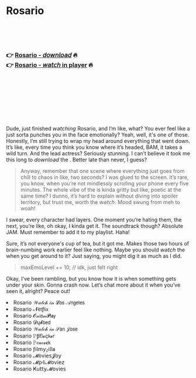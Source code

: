 <h1>Rosario</h1>

<br><br><br>

<h3>👉 <a href="https://Kens-plorcetisa1970.github.io/twmuuhiesf/">Rosario - 𝘥𝘰𝘸𝘯𝘭𝘰𝘢𝘥</a> 🔥<br>
👉 <a href="https://Kens-plorcetisa1970.github.io/twmuuhiesf/">Rosario - 𝘸𝘢𝘵𝘤𝘩 in player</a> 🔥
</h3>



<br><br><br><br><br><br><br>


Dude, just finished 𝘸𝘢𝘵𝘤𝘩𝘪𝘯𝘨 Rosario, and I’m like, what? You ever feel like a   just sorta punches you in the face emotionally? Yeah, well, it's one of those. Honestly, I’m still trying to wrap my head around everything that went down. It’s like, every time you think you know where it’s headed, BAM, it takes a wild turn. And the lead actress? Seriously stunning. I can’t believe it took me this long to 𝘥𝘰𝘸𝘯𝘭𝘰𝘢𝘥 the  . Better late than never, I guess?

> Anyway, remember that one scene where everything just goes from chill to chaos in like, two seconds? I was glued to the screen. It’s rare, you know, when you’re not mindlessly scrolling your phone every five minutes. The whole vibe of the   is kinda gritty but like, poetic at the same time? I dunno, it’s hard to explain without diving into spoiler territory, but trust me, worth the 𝘸𝘢𝘵𝘤𝘩. Mood swung from meh to woah!

I swear, every character had layers. One moment you’re hating them, the next, you’re like, oh okay, I kinda get it. The soundtrack though? Absolute JAM. Must remember to add it to my playlist. Haha!

Sure, it’s not everyone's cup of tea, but it got me. Makes those two hours of brain-numbing work earlier feel like nothing. Maybe you should 𝘸𝘢𝘵𝘤𝘩 the   when you get around to it? Just saying, you might dig it as much as I did.

> maxEmoLevel += 10;  // idk, just felt right

Okay, I’ve been rambling, but you know how it is when something gets under your skin. Gonna crash now. Let’s chat more about it when you’ve seen it, alright? Peace out!

<li>Rosario 𝒲𝒶𝓉𝒸𝒽 𝒾𝓃 𝓛𝗈𝗌 𝒜𝗇𝗀𝖾𝗅𝖾𝗌</li>
<li>Rosario 𝓝𝖾𝗍ƒ𝗅𝗂𝗑</li>
<li>Rosario 𝓞𝓃𝗂𝗈𝓃𝓟𝗅𝖆𝗒</li>
<li>Rosario 𝓓ų𝓫𝖻𝖾𝖽</li>
<li>Rosario 𝒲𝒶𝓉𝒸𝒽 𝒾𝓃 𝒮𝖺𝗇 𝒥𝗈𝗌𝖾</li>
<li>Rosario 𝙿Ꞵť𝗅𝓸ç𝗄𝓮𝗋</li>
<li>Rosario 𝙿𝑒𝒶𝒸𝓸𝐜𝗄</li>
<li>Rosario ƒ𝗂𝗅𝗆𝗒𝓏𝗂𝗅𝗅𝖆</li>
<li>Rosario 𝓜𝗈ν𝗂𝖾𝗌𝓙𝗈𝗒</li>
<li>Rosario 𝓜ρ𝟜𝓜𝗈ν𝗂𝖾𝗓</li>
<li>Rosario Ҝ𝗎𝗍𝗍𝗒𝓜𝗈ν𝗂𝖾𝗌</li>
